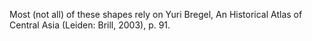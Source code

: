 Most (not all) of these shapes rely on Yuri Bregel, An Historical Atlas of Central Asia (Leiden: Brill, 2003), p. 91.